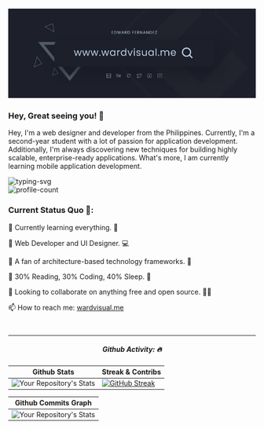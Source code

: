 <!--
  @Author: Edward Fernandez (https://github.com/wardvisual)
 -->

[<img src="./assets/wardvisual-banner.png">](https://www.wardvisual.me/)

<h3> Hey, Great seeing you! 👀</h3>
<p>Hey, I'm a web designer and developer from the Philippines. Currently, I'm a second-year student with a lot of passion for application development. Additionally, I'm always discovering new techniques for building highly scalable, enterprise-ready applications. What's more, I am currently learning mobile application development. </p>

<div> 
<img src="https://readme-typing-svg.herokuapp.com?color=5A9BDA&lines=Edward+Fernandez;Fullstack+Javascript+Developer;UI%2FUX+Designer" alt="typing-svg"> 
<br/> 
<img src="https://komarev.com/ghpvc/?username=your-github-wardvisual&style=flat-square" alt="profile-count"/> 
</div>

<div align="start" style="margin-bottom: 3em;">
  <h3> Current Status Quo 🍵: </h3>
    <p> 🌱 Currently learning everything. 🤣 </p>
    <p> 💼 Web Developer and UI Designer. 💻 </p>
    <p> 🚀 A fan of architecture-based technology frameworks. 🤞</p>
    <p> 🤖 30% Reading, 30% Coding, 40% Sleep. 🧒 </p>
    <p> 👯 Looking to collaborate on anything free and open source. 👩‍💻 </p>
    <p> 📫 How to reach me: <a href="https://www.wardvisual.me/" target="_blank">wardvisual.me</a> </p>
</div>

<hr />

<div align="center" >
  <h5>Github Activity: 🔥</h5>
</div>

| Github Stats |Streak & Contribs
| --- | --- |
| ![Your Repository's Stats](https://github-readme-stats.vercel.app/api?username=wardvisual&show_icons=true&hide=&count_private=true&title_color=519AD7&text_color=ffffff&icon_color=519AD7&bg_color=1B1A22&hide_border=true&show_icons=true) | [![GitHub Streak](https://github-readme-streak-stats.herokuapp.com/?user=wardvisual&stroke=ffffff&background=1B1A22&ring=519AD7&fire=0891b2&currStreakNum=ffffff&currStreakLabel=519AD7&sideNums=ffffff&sideLabels=ffffff&dates=ffffff&hide_border=true)](https://git.io/streak-stats) |

| Github Commits Graph
| --- |
| ![Your Repository's Stats](https://activity-graph.herokuapp.com/graph?username=wardvisual&bg_color=1B1A22&color=519AD7&line=519AD7&point=ffffff&area_color=519AD7&area=true&hide_border=true&custom_title=GitHub%20Commits%20Graph)

